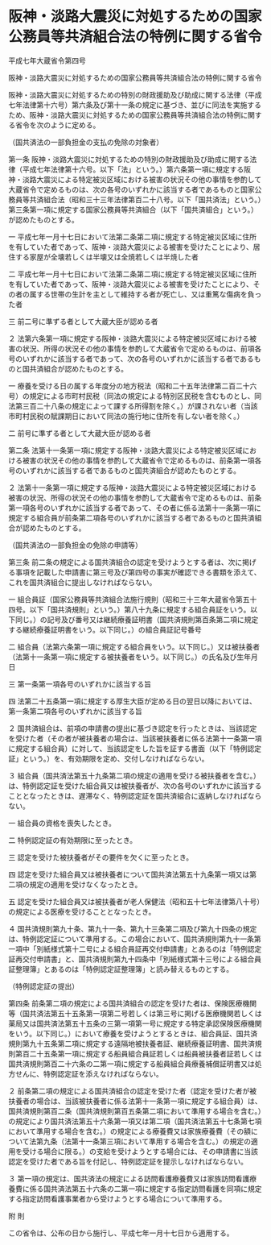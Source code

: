 # 阪神・淡路大震災に対処するための国家公務員等共済組合法の特例に関する省令

平成七年大蔵省令第四号

阪神・淡路大震災に対処するための国家公務員等共済組合法の特例に関する省令

阪神・淡路大震災に対処するための特別の財政援助及び助成に関する法律（平成七年法律第十六号）第六条及び第十一条の規定に基づき、並びに同法を実施するため、阪神・淡路大震災に対処するための国家公務員等共済組合法の特例に関する省令を次のように定める。

（国共済法の一部負担金の支払の免除の対象者）

第一条 阪神・淡路大震災に対処するための特別の財政援助及び助成に関する法律（平成七年法律第十六号。以下「法」という。）第六条第一項に規定する阪神・淡路大震災による特定被災区域における被害の状況その他の事情を参酌して大蔵省令で定めるものは、次の各号のいずれかに該当する者であるものと国家公務員等共済組合法（昭和三十三年法律第百二十八号。以下「国共済法」という。）第三条第一項に規定する国家公務員等共済組合（以下「国共済組合」という。）が認めたものとする。

一 平成七年一月十七日において法第二条第二項に規定する特定被災区域に住所を有していた者であって、阪神・淡路大震災による被害を受けたことにより、居住する家屋が全壊若しくは半壊又は全焼若しくは半焼した者

二 平成七年一月十七日において法第二条第二項に規定する特定被災区域に住所を有していた者であって、阪神・淡路大震災による被害を受けたことにより、その者の属する世帯の生計を主として維持する者が死亡し、又は重篤な傷病を負った者

三 前二号に準ずる者として大蔵大臣が認める者

２ 法第六条第一項に規定する阪神・淡路大震災による特定被災区域における被害の状況、所得の状況その他の事情を参酌して大蔵省令で定めるものは、前項各号のいずれかに該当する者であって、次の各号のいずれかに該当する者であるものと国共済組合が認めたものとする。

一 療養を受ける日の属する年度分の地方税法（昭和二十五年法律第二百二十六号）の規定による市町村民税（同法の規定による特別区民税を含むものとし、同法第三百二十八条の規定によって課する所得割を除く。）が課されない者（当該市町村民税の賦課期日において同法の施行地に住所を有しない者を除く。）

二 前号に準ずる者として大蔵大臣が認める者

第二条 法第十一条第一項に規定する阪神・淡路大震災による特定被災区域における被害の状況その他の事情を参酌して大蔵省令で定めるものは、前条第一項各号のいずれかに該当する者であるものと国共済組合が認めたものとする。

２ 法第十一条第一項に規定する阪神・淡路大震災による特定被災区域における被害の状況、所得の状況その他の事情を参酌して大蔵省令で定めるものは、前条第一項各号のいずれかに該当する者であって、その者に係る法第十一条第一項に規定する組合員が前条第二項各号のいずれかに該当する者であるものと国共済組合が認めたものとする。

（国共済法の一部負担金の免除の申請等）

第三条 前二条の規定による国共済組合の認定を受けようとする者は、次に掲げる事項を記載した申請書に第三号及び第四号の事実が確認できる書類を添えて、これを国共済組合に提出しなければならない。

一 組合員証（国家公務員等共済組合法施行規則（昭和三十三年大蔵省令第五十四号。以下「国共済規則」という。）第八十九条に規定する組合員証をいう。以下同じ。）の記号及び番号又は継続療養証明書（国共済規則第百条第二項に規定する継続療養証明書をいう。以下同じ。）の組合員証記号番号

二 組合員（法第六条第一項に規定する組合員をいう。以下同じ。）又は被扶養者（法第十一条第一項に規定する被扶養者をいう。以下同じ。）の氏名及び生年月日

三 第一条第一項各号のいずれかに該当する旨

四 法第二十五条第一項に規定する厚生大臣が定める日の翌日以降においては、第一条第二項各号のいずれかに該当する旨

２ 国共済組合は、前項の申請書の提出に基づき認定を行ったときは、当該認定を受けた者（その者が被扶養者の場合は、当該被扶養者に係る法第十一条第一項に規定する組合員）に対して、当該認定をした旨を証する書面（以下「特例認定証」という。）を、有効期限を定め、交付しなければならない。

３ 組合員（国共済法第五十九条第二項の規定の適用を受ける被扶養者を含む。）は、特例認定証を受けた組合員又は被扶養者が、次の各号のいずれかに該当することとなったときは、遅滞なく、特例認定証を国共済組合に返納しなければならない。

一 組合員の資格を喪失したとき。

二 特例認定証の有効期限に至ったとき。

三 認定を受けた被扶養者がその要件を欠くに至ったとき。

四 認定を受けた組合員又は被扶養者について国共済法第五十九条第一項又は第二項の規定の適用を受けなくなったとき。

五 認定を受けた組合員又は被扶養者が老人保健法（昭和五十七年法律第八十号）の規定による医療を受けることとなったとき。

４ 国共済規則第九十条、第九十一条、第九十三条第二項及び第九十四条の規定は、特例認定証について準用する。この場合において、国共済規則第九十一条第一項中「別紙様式第十二号による組合員証再交付申請書」とあるのは「特例認定証再交付申請書」と、国共済規則第九十四条中「別紙様式第十三号による組合員証整理簿」とあるのは「特例認定証整理簿」と読み替えるものとする。

（特例認定証の提出）

第四条 前条第二項の規定による国共済組合の認定を受けた者は、保険医療機関等（国共済法第五十五条第一項第二号若しくは第三号に掲げる医療機関若しくは薬局又は国共済法第五十五条の三第一項第一号に規定する特定承認保険医療機関をいう。以下同じ。）において療養を受けようとするときは、組合員証、国共済規則第九十五条第二項に規定する遠隔地被扶養者証、継続療養証明書、国共済規則第百二十五条第一項に規定する船員組合員証若しくは船員被扶養者証若しくは国共済規則第百二十六条の二第一項に規定する船員組合員療養補償証明書又は処方せんに、特例認定証を添えなければならない。

２ 前条第二項の規定による国共済組合の認定を受けた者（認定を受けた者が被扶養者の場合は、当該被扶養者に係る法第十一条第一項に規定する組合員）は、国共済規則第百二条（国共済規則第百五条第二項において準用する場合を含む。）の規定により国共済法第五十六条第一項又は第二項（国共済法第五十七条第七項において準用する場合を含む。）の規定による療養費又は家族療養費（その額について法第九条（法第十一条第三項において準用する場合を含む。）の規定の適用を受ける場合に限る。）の支給を受けようとする場合には、その申請書に当該認定を受けた者である旨を付記し、特例認定証を提示しなければならない。

３ 第一項の規定は、国共済法の規定による訪問看護療養費又は家族訪問看護療養費に係る国共済法第五十六条の二第一項に規定する指定訪問看護を同項に規定する指定訪問看護事業者から受けようとする場合について準用する。

附 則

この省令は、公布の日から施行し、平成七年一月十七日から適用する。
